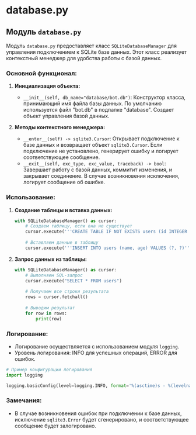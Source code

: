 # database.py

## Модуль `database.py`

Модуль `database.py` предоставляет класс `SQLiteDatabaseManager` для управления подключением к SQLite базе данных. Этот класс реализует контекстный менеджер для удобства работы с базой данных.

### Основной функционал:

1. **Инициализация объекта:**
    - `__init__(self, db_name="database/bot.db")`: Конструктор класса, принимающий имя файла базы данных. По умолчанию используется файл "bot.db" в подпапке "database". Создает объект управления базой данных.

2. **Методы контекстного менеджера:**
    - `__enter__(self) -> sqlite3.Cursor`: Открывает подключение к базе данных и возвращает объект `sqlite3.Cursor`. Если подключение не установлено, генерирует ошибку и логирует соответствующее сообщение.
    - `__exit__(self, exc_type, exc_value, traceback) -> bool`: Завершает работу с базой данных, коммитит изменения, и закрывает соединение. В случае возникновения исключения, логирует сообщение об ошибке.

### Использование:

1. **Создание таблицы и вставка данных:**
    ```python
    with SQLiteDatabaseManager() as cursor:
        # Создаем таблицу, если она не существует
        cursor.execute('''CREATE TABLE IF NOT EXISTS users (id INTEGER PRIMARY KEY, name TEXT, age INTEGER)''')
        
        # Вставляем данные в таблицу
        cursor.execute('''INSERT INTO users (name, age) VALUES (?, ?)''', ('John Doe', 25))
    ```

2. **Запрос данных из таблицы:**
    ```python
    with SQLiteDatabaseManager() as cursor:
        # Выполняем SQL-запрос
        cursor.execute("SELECT * FROM users")
        
        # Получаем все строки результата
        rows = cursor.fetchall()
        
        # Выводим результат
        for row in rows:
            print(row)
    ```

### Логирование:

- Логирование осуществляется с использованием модуля `logging`.
- Уровень логирования: INFO для успешных операций, ERROR для ошибок.

```python
# Пример конфигурации логирования
import logging

logging.basicConfig(level=logging.INFO, format='%(asctime)s - %(levelname)s - %(message)s')
```

### Замечания:

- В случае возникновения ошибок при подключении к базе данных, исключение `sqlite3.Error` будет сгенерировано, и соответствующее сообщение будет залогировано.